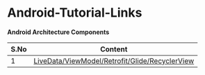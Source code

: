 # Android-Tutorial-Links

__Android Architecture Components__  

| S.No | Content |
| --------	 | ------------ |
| 1 | [LiveData/ViewModel/Retrofit/Glide/RecyclerView](https://github.com/shantudash/android-architecture-components-mvvm-retrofit-java) | 
